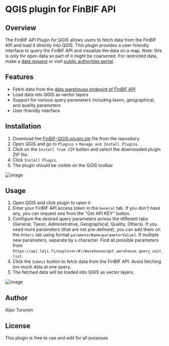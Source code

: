 # QGIS plugin for FinBIF API

## Overview

The FinBIF API Plugin for QGIS allows users to fetch data from the FinBIF API and load it directly into QGIS. This plugin provides a user-friendly interface to query the FinBIF API and visualize the data on a map. *Note*: this is only for open data so part of it might be coarsened. For restricted data, make a [data request](https://info.laji.fi/etusivu/aineistopyynnot/) or visit [public authorities portal](https://viranomaiset.laji.fi/).

## Features

- Fetch data from the [data warehouse endpoint of FinBIF API](https://api.laji.fi/explorer/#!/Warehouse/get_warehouse_query_unit_list)
- Load data into QGIS as vector layers
- Support for various query parameters including taxon, geographical, and quality parameters
- User-friendly interface

## Installation

1. Download the [FinBIF-QGIS-plugin.zip](https://github.com/luomus/FinBIF-QGIS-plugin/blob/main/FinBIF-QGIS-plugin.zip) file from the repository.
2. Open QGIS and go to `Plugins` > `Manage and Install Plugins`.
3. Click on the `Install from ZIP` button and select the downloaded plugin ZIP file.
4. Click `Install Plugin`.
5. The plugin should be visible on the QGIS toolbar

![image](https://github.com/user-attachments/assets/4ee7d5fe-7558-4b9c-8541-f07d330b2f46)



## Usage

1. Open QGIS and click plugin to open it
2. Enter your FinBIF API access token in the `General` tab. If you don't have any, you can request one from the "Get API KEY" button.
3. Configure the desired query parameters across the different tabs (General, Taxon, Administrative, Geographical, Quality, Others). If you need more parameters (that are not pre-defined), you can add them on the `Others` tab using format `parameterName=parameterValue1`. If multiple new parameters, separate by `&` character. Find all possible parameters from `https://api.laji.fi/explorer/#!/Warehouse/get_warehouse_query_unit_list`. 
4. Click the `Submit` button to fetch data from the FinBIF API. Avoid fetching too much data at one query.
5. The fetched data will be loaded into QGIS as vector layers.

![image](https://github.com/user-attachments/assets/5d27573d-8e2b-46b9-9738-6387080bb4b9)

## Author

Alpo Turunen

## License

This plugin is free to use and edit for all purposes

